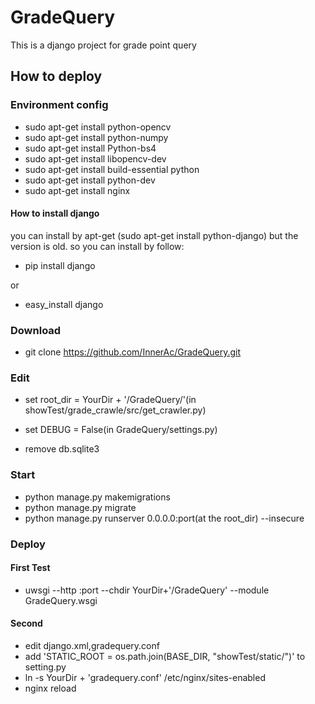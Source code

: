 # GradeQuery
This is a django project for grade point query

## How to deploy
### Environment config
- sudo apt-get install python-opencv
- sudo apt-get install python-numpy
- sudo apt-get install Python-bs4
- sudo apt-get install libopencv-dev
- sudo apt-get install build-essential python
- sudo apt-get install python-dev
- sudo apt-get install nginx
#### How to install django
you can install by apt-get  (sudo apt-get install python-django) but the version is old.
so you can install by follow:

- pip install django

or
- easy_install django

### Download
- git clone https://github.com/InnerAc/GradeQuery.git

### Edit
- set root_dir = YourDir + '/GradeQuery/'(in showTest/grade_crawle/src/get_crawler.py)
- set DEBUG = False(in GradeQuery/settings.py)

- remove db.sqlite3

### Start
- python manage.py makemigrations
- python manage.py migrate
- python manage.py runserver 0.0.0.0:port(at the root_dir) --insecure

### Deploy

#### First Test
- uwsgi --http :port --chdir YourDir+'/GradeQuery'  --module GradeQuery.wsgi

#### Second
- edit django.xml,gradequery.conf
- add 'STATIC_ROOT = os.path.join(BASE_DIR, "showTest/static/")' to setting.py
- ln -s YourDir + 'gradequery.conf' /etc/nginx/sites-enabled
- nginx reload